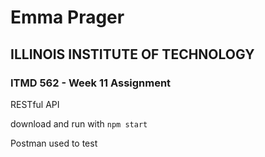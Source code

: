 # Emma Prager
## ILLINOIS INSTITUTE OF TECHNOLOGY
### ITMD 562 - Week 11 Assignment

RESTful API

download and run with 
``npm start``

Postman used to test